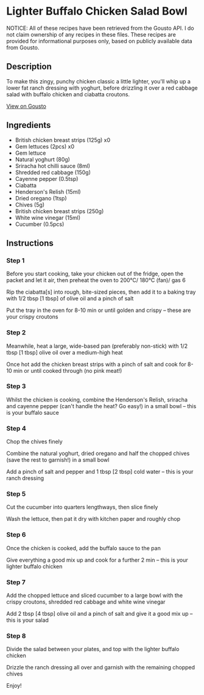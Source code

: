 # Lighter Buffalo Chicken Salad Bowl

NOTICE: All of these recipes have been retrieved from the Gousto API. I do not claim ownership of any recipes in these files. These recipes are provided for informational purposes only, based on publicly available data from Gousto.

## Description

To make this zingy, punchy chicken classic a little lighter, you'll whip up a lower fat ranch dressing with yoghurt, before drizzling it over a red cabbage salad with buffalo chicken and ciabatta croutons.

[View on Gousto](https://www.gousto.co.uk/recipes/cookbook/lighter-buffalo-chicken-burger-salad-bowl)

## Ingredients

- British chicken breast strips (125g) x0
- Gem lettuces (2pcs) x0
- Gem lettuce
- Natural yoghurt (80g)
- Sriracha hot chilli sauce (8ml)
- Shredded red cabbage (150g)
- Cayenne pepper (0.5tsp)
- Ciabatta
- Henderson's Relish (15ml)
- Dried oregano (1tsp)
- Chives (5g)
- British chicken breast strips (250g)
- White wine vinegar (15ml)
- Cucumber (0.5pcs)

## Instructions


### Step 1

Before you start cooking, take your chicken out of the fridge, open the packet and let it air, then preheat the oven to 200°C/ 180°C (fan)/ gas 6

Rip the ciabatta<span class="text-danger">[s]</span> into rough, bite-sized pieces, then add it to a baking tray with 1/2 tbsp <span class="text-danger">[1 tbsp]</span> of olive oil and a pinch of salt

Put the tray in the oven for 8-10 min or until golden and crispy – these are your crispy croutons


### Step 2

Meanwhile, heat a large, wide-based pan (preferably non-stick) with 1/2 tbsp<span class="text-danger"> [1 tbsp] </span>olive oil over a medium-high heat

Once hot add the chicken breast strips with a pinch of salt and cook for 8-10 min or until cooked through (no pink meat!)


### Step 3

Whilst the chicken is cooking, combine the Henderson's Relish, sriracha and cayenne pepper (can't handle the heat? Go easy!) in a small bowl – this is your buffalo sauce


### Step 4

Chop the chives finely

Combine the natural yoghurt, dried oregano and half the chopped chives (save the rest to garnish!) in a small bowl

Add a pinch of salt and pepper and 1 tbsp <span class="text-danger">[2 tbsp] </span>cold water – this is your ranch dressing


### Step 5

Cut the cucumber into quarters lengthways, then slice finely

Wash the lettuce, then pat it dry with kitchen paper and roughly chop


### Step 6

Once the chicken is cooked, add the buffalo sauce to the pan

Give everything a good mix up and cook for a further 2 min – this is your lighter buffalo chicken


### Step 7

Add the chopped lettuce and sliced cucumber to a large bowl with the crispy croutons, shredded red cabbage and white wine vinegar

Add 2 tbsp <span class="text-danger">[4 tbsp]</span> olive oil and a pinch of salt and give it a good mix up – this is your salad

### Step 8

Divide the salad between your plates, and top with the lighter buffalo chicken

Drizzle the ranch dressing all over and garnish with the remaining chopped chives

Enjoy!

